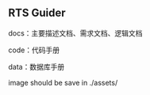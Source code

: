 ## RTS Guider

docs：主要描述文档、需求文档、逻辑文档

code：代码手册

data：数据库手册











image should be save in ./assets/
